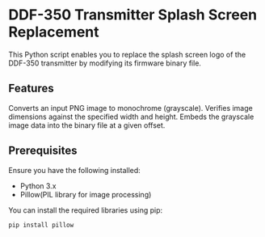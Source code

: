 # DDF-350 Transmitter Splash Screen Replacement

This Python script enables you to replace the splash screen logo of the DDF-350 transmitter by modifying its firmware binary file.

## Features

Converts an input PNG image to monochrome (grayscale).
Verifies image dimensions against the specified width and height.
Embeds the grayscale image data into the binary file at a given offset.

## Prerequisites

Ensure you have the following installed:

- Python 3.x
- Pillow(PIL library for image processing)

You can install the required libraries using pip:

```bash
pip install pillow
